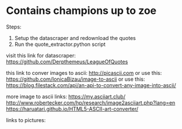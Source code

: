 # Contains champions up to zoe

Steps:
1) Setup the datascraper and redownload the quotes
2) Run the quote_extractor.python script

visit this link for datascraper: https://github.com/Derpthemeus/LeagueOfQuotes

this link to conver images to ascii: http://picascii.com
or use this: https://github.com/IonicaBizau/image-to-ascii
or use this: https://blog.filestack.com/api/an-api-to-convert-any-image-into-ascii/

more image to ascii links:
https://my.asciiart.club/
http://www.robertecker.com/hp/research/image2asciiart.php?lang=en
https://haruatari.github.io/HTML5-ASCII-art-converter/


links to pictures:
